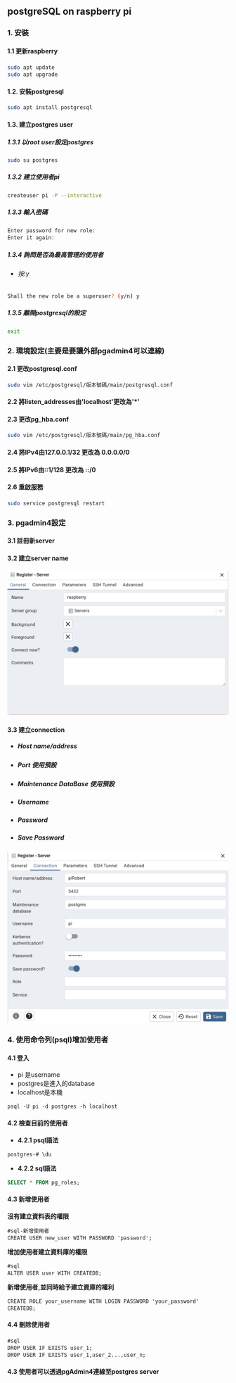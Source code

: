 ## postgreSQL on raspberry pi

### 1. 安裝
#### 1.1 更新raspberry

```bash
sudo apt update
sudo apt upgrade
``` 

#### 1.2. 安裝postgresql

```bash
sudo apt install postgresql
```

#### 1.3. 建立postgres user

##### 1.3.1 以root user設定postgres

```bash
sudo su postgres
```

##### 1.3.2 建立使用者pi

```bash
createuser pi -P --interactive
```

##### 1.3.3 輸入密碼

```bash
Enter password for new role:
Enter it again:
```

##### 1.3.4 詢問是否為最高管理的使用者
- ###### 按:y

```bash
Shall the new role be a superuser? (y/n) y
```

##### 1.3.5 離開postgresql的設定

```bash
exit
```

### 2. 環境設定(主要是要讓外部pgadmin4可以連線)

#### 2.1 更改postgresql.conf

```bash
sudo vim /etc/postgresql/版本號碼/main/postgresql.conf
```

#### 2.2 將listen_addresses由'localhost'更改為'*'

#### 2.3 更改pg_hba.conf

```bash
sudo vim /etc/postgresql/版本號碼/main/pg_hba.conf
```

#### 2.4 將IPv4由127.0.0.1/32 更改為 0.0.0.0/0
#### 2.5 將IPv6由::1/128 更改為 ::/0
#### 2.6 重啟服務

```bash
sudo service postgresql restart
```

### 3. pgadmin4設定

#### 3.1 註冊新server
#### 3.2 建立server name
![](./images/pic1.png)
#### 3.3 建立connection 
- ##### Host name/address
- ##### Port 使用預設
- ##### Maintenance DataBase 使用預設
- ##### Username
- ##### Password
- ##### Save Password

![](./images/pic2.png)

### 4. 使用命令列(psql)增加使用者
#### 4.1 登入
- pi 是username
- postgres是進入的database
- localhost是本機
```
psql -U pi -d postgres -h localhost
```

#### 4.2 檢查目前的使用者
- **4.2.1 psql語法**

```
postgres-# \du
```

- **4.2.2 sql語法**

```sql
SELECT * FROM pg_roles;
```

#### 4.3 新增使用者
**沒有建立資料表的權限**

```
#sql-新增使用者
CREATE USER new_user WITH PASSWORD 'password';
```

**增加使用者建立資料庫的權限**

```
#sql
ALTER USER user WITH CREATEDB;
```

**新增使用者,並同時給予建立資庫的權利**

```
CREATE ROLE your_username WITH LOGIN PASSWORD 'your_password' CREATEDB;
```

#### 4.4 刪除使用者

```
#sql
DROP USER IF EXISTS user_1;
DROP USER IF EXISTS user_1,user_2...,user_n; 
```

#### 4.3 使用者可以透過pgAdmin4連線至postgres server

